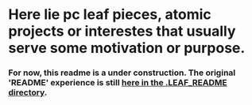 # Here lie pc leaf pieces, atomic projects or interestes that usually serve some motivation or purpose.

### For now, this readme is a under construction. The original 'README' experience is still [here in the .LEAF_README directory](./.LEAF_README).
